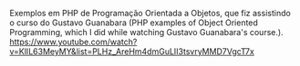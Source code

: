 Exemplos em PHP de Programação Orientada a Objetos, que fiz assistindo o curso do Gustavo Guanabara (PHP examples of Object Oriented Programming, which I did while watching Gustavo Guanabara's course.).
https://www.youtube.com/watch?v=KlIL63MeyMY&list=PLHz_AreHm4dmGuLII3tsvryMMD7VgcT7x